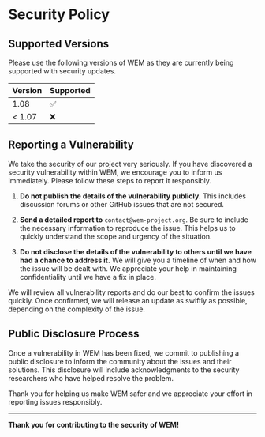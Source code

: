 # Security Policy

## Supported Versions

Please use the following versions of WEM as they are currently being supported with security updates.

| Version | Supported          |
| ------- | ------------------ |
| 1.08    | :white_check_mark: |
| < 1.07  | :x:                |

## Reporting a Vulnerability

We take the security of our project very seriously. If you have discovered a security vulnerability within WEM, we encourage you to inform us immediately. Please follow these steps to report it responsibly.

1. **Do not publish the details of the vulnerability publicly.** This includes discussion forums or other GitHub issues that are not secured.

2. **Send a detailed report to** `contact@wem-project.org`. Be sure to include the necessary information to reproduce the issue. This helps us to quickly understand the scope and urgency of the situation.

3. **Do not disclose the details of the vulnerability to others until we have had a chance to address it.** We will give you a timeline of when and how the issue will be dealt with. We appreciate your help in maintaining confidentiality until we have a fix in place.

We will review all vulnerability reports and do our best to confirm the issues quickly. Once confirmed, we will release an update as swiftly as possible, depending on the complexity of the issue.

## Public Disclosure Process

Once a vulnerability in WEM has been fixed, we commit to publishing a public disclosure to inform the community about the issues and their solutions. This disclosure will include acknowledgments to the security researchers who have helped resolve the problem.

Thank you for helping us make WEM safer and we appreciate your effort in reporting issues responsibly.

---

**Thank you for contributing to the security of WEM!**
